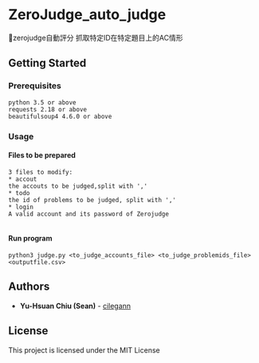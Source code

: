 # ZeroJudge_auto_judge
:100:zerojudge自動評分
抓取特定ID在特定題目上的AC情形


## Getting Started


### Prerequisites

```
python 3.5 or above
requests 2.18 or above
beautifulsoup4 4.6.0 or above
```

### Usage

#### Files to be prepared
```
3 files to modify:
* accout
the accouts to be judged,split with ','
* todo
the id of problems to be judged, split with ','
* login
A valid account and its password of Zerojudge


```
#### Run program
```
python3 judge.py <to_judge_accounts_file> <to_judge_problemids_file> <outputfile.csv>
```

## Authors

* **Yu-Hsuan Chiu (Sean)** - [cilegann](https://github.com/cilegann)

## License

This project is licensed under the MIT License
